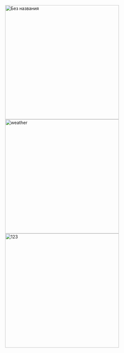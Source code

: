 <img width="368" alt="Без названия" src="https://user-images.githubusercontent.com/49156359/121242895-e5392100-c8be-11eb-9ba5-785324290af6.png">
<img width="368" alt="weather" src="https://user-images.githubusercontent.com/49156359/121242919-ea966b80-c8be-11eb-9590-354f230f9ebf.png">
<img width="368" alt="123" src="https://user-images.githubusercontent.com/49156359/121242914-e9653e80-c8be-11eb-81c6-c867c10ed4c4.png">
